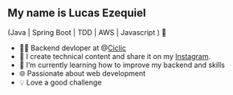 ## My name is Lucas Ezequiel
(Java | Spring Boot | TDD | AWS | Javascript ) 🚀
- 👩‍💻 Backend devloper at @[Ciclic](https://www.ciclic.com.br/)
- 🎥 I create technical content and share it on my [Instagram](https://www.instagram.com/codewith.ezequiel/).
- 🌱 I’m currently learning how to improve my backend and skills
- 🌐 Passionate about web development
- 💡 Love a good challenge




